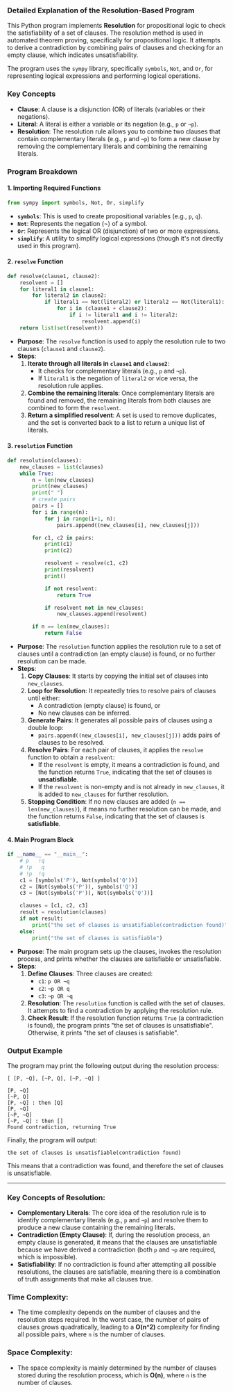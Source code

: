 ### **Detailed Explanation of the Resolution-Based Program**

This Python program implements **Resolution** for propositional logic to check the satisfiability of a set of clauses. The resolution method is used in automated theorem proving, specifically for propositional logic. It attempts to derive a contradiction by combining pairs of clauses and checking for an empty clause, which indicates unsatisfiability.

The program uses the `sympy` library, specifically `symbols`, `Not`, and `Or`, for representing logical expressions and performing logical operations.

### **Key Concepts**

- **Clause**: A clause is a disjunction (OR) of literals (variables or their negations).
- **Literal**: A literal is either a variable or its negation (e.g., `p` or `¬p`).
- **Resolution**: The resolution rule allows you to combine two clauses that contain complementary literals (e.g., `p` and `¬p`) to form a new clause by removing the complementary literals and combining the remaining literals.

### **Program Breakdown**

#### **1. Importing Required Functions**

```python
from sympy import symbols, Not, Or, simplify
```

- **`symbols`**: This is used to create propositional variables (e.g., `p`, `q`).
- **`Not`**: Represents the negation (¬) of a symbol.
- **`Or`**: Represents the logical OR (disjunction) of two or more expressions.
- **`simplify`**: A utility to simplify logical expressions (though it's not directly used in this program).

#### **2. `resolve` Function**

```python
def resolve(clause1, clause2):
    resolvent = []
    for literal1 in clause1:
        for literal2 in clause2:
            if literal1 == Not(literal2) or literal2 == Not(literal1):
                for i in (clause1 + clause2):
                    if i != literal1 and i != literal2:
                        resolvent.append(i)
    return list(set(resolvent))
```

- **Purpose**: The `resolve` function is used to apply the resolution rule to two clauses (`clause1` and `clause2`).
- **Steps**:
  1. **Iterate through all literals in `clause1` and `clause2`**:
     - It checks for complementary literals (e.g., `p` and `¬p`).
     - If `literal1` is the negation of `literal2` or vice versa, the resolution rule applies.
  2. **Combine the remaining literals**: Once complementary literals are found and removed, the remaining literals from both clauses are combined to form the `resolvent`.
  3. **Return a simplified resolvent**: A set is used to remove duplicates, and the set is converted back to a list to return a unique list of literals.

#### **3. `resolution` Function**

```python
def resolution(clauses):
    new_clauses = list(clauses)
    while True:
        n = len(new_clauses)
        print(new_clauses)
        print(" ")
        # create pairs
        pairs = []
        for i in range(n):
            for j in range(i+1, n):
                pairs.append((new_clauses[i], new_clauses[j]))

        for c1, c2 in pairs:
            print(c1)
            print(c2)

            resolvent = resolve(c1, c2)
            print(resolvent)
            print()

            if not resolvent:
                return True

            if resolvent not in new_clauses:
                new_clauses.append(resolvent)

        if n == len(new_clauses):
            return False
```

- **Purpose**: The `resolution` function applies the resolution rule to a set of clauses until a contradiction (an empty clause) is found, or no further resolution can be made.
- **Steps**:
  1. **Copy Clauses**: It starts by copying the initial set of clauses into `new_clauses`.
  2. **Loop for Resolution**: It repeatedly tries to resolve pairs of clauses until either:
     - A contradiction (empty clause) is found, or
     - No new clauses can be inferred.
  3. **Generate Pairs**: It generates all possible pairs of clauses using a double loop:
     - `pairs.append((new_clauses[i], new_clauses[j]))` adds pairs of clauses to be resolved.
  4. **Resolve Pairs**: For each pair of clauses, it applies the `resolve` function to obtain a `resolvent`:
     - If the `resolvent` is empty, it means a contradiction is found, and the function returns `True`, indicating that the set of clauses is **unsatisfiable**.
     - If the `resolvent` is non-empty and is not already in `new_clauses`, it is added to `new_clauses` for further resolution.
  5. **Stopping Condition**: If no new clauses are added (`n == len(new_clauses)`), it means no further resolution can be made, and the function returns `False`, indicating that the set of clauses is **satisfiable**.

#### **4. Main Program Block**

```python
if __name__ == "__main__":
    # p   !q
    # !p   q
    # !p  !q
    c1 = [symbols('P'), Not(symbols('Q'))]
    c2 = [Not(symbols('P')), symbols('Q')]
    c3 = [Not(symbols('P')), Not(symbols('Q'))]

    clauses = [c1, c2, c3]
    result = resolution(clauses)
    if not result:
        print("the set of clauses is unsatifiable(contradiction found)")
    else:
        print("the set of clauses is satisfiable")
```

- **Purpose**: The main program sets up the clauses, invokes the resolution process, and prints whether the clauses are satisfiable or unsatisfiable.
- **Steps**:
  1. **Define Clauses**: Three clauses are created:
     - `c1`: `p OR ¬q`
     - `c2`: `¬p OR q`
     - `c3`: `¬p OR ¬q`
  2. **Resolution**: The `resolution` function is called with the set of clauses. It attempts to find a contradiction by applying the resolution rule.
  3. **Check Result**: If the resolution function returns `True` (a contradiction is found), the program prints "the set of clauses is unsatisfiable". Otherwise, it prints "the set of clauses is satisfiable".

### **Output Example**

The program may print the following output during the resolution process:

```plaintext
[ [P, ~Q], [~P, Q], [~P, ~Q] ]

[P, ~Q]
[~P, Q]
[P, ~Q] : then [Q]
[P, ~Q]
[~P, ~Q]
[~P, ~Q] : then []
Found contradiction, returning True
```

Finally, the program will output:

```plaintext
the set of clauses is unsatisfiable(contradiction found)
```

This means that a contradiction was found, and therefore the set of clauses is unsatisfiable.

---

### **Key Concepts of Resolution**:

- **Complementary Literals**: The core idea of the resolution rule is to identify complementary literals (e.g., `p` and `¬p`) and resolve them to produce a new clause containing the remaining literals.
- **Contradiction (Empty Clause)**: If, during the resolution process, an empty clause is generated, it means that the clauses are unsatisfiable because we have derived a contradiction (both `p` and `¬p` are required, which is impossible).
- **Satisfiability**: If no contradiction is found after attempting all possible resolutions, the clauses are satisfiable, meaning there is a combination of truth assignments that make all clauses true.

### **Time Complexity**:

- The time complexity depends on the number of clauses and the resolution steps required. In the worst case, the number of pairs of clauses grows quadratically, leading to a **O(n^2)** complexity for finding all possible pairs, where `n` is the number of clauses.

### **Space Complexity**:

- The space complexity is mainly determined by the number of clauses stored during the resolution process, which is **O(n)**, where `n` is the number of clauses.
